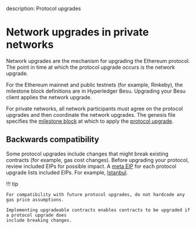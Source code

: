 description: Protocol upgrades
<!--- END of page meta data -->

# Network upgrades in private networks

Network upgrades are the mechanism for upgrading the Ethereum protocol. The point in time at which
the protocol upgrade occurs is the network upgrade.

For the Ethereum mainnet and public testnets (for example, Rinkeby), the milestone block
definitions are in Hyperledger Besu. Upgrading your Besu client applies the network upgrade.

For private networks, all network participants must agree on the protocol upgrades and then
coordinate the network upgrades. The genesis file specifies the
[milestone block](../Reference/Config-Items.md#milestone-blocks) at which to apply the
[protocol upgrade](../HowTo/Upgrade/Upgrade-Protocol.md).

## Backwards compatibility

Some protocol upgrades include changes that might break existing contracts (for example, gas cost
changes). Before upgrading your protocol, review included EIPs for possible impact. A
[meta EIP](https://eips.ethereum.org/meta) for each protocol upgrade lists included EIPs. For
example, [Istanbul](https://eips.ethereum.org/EIPS/eip-1679).

!!! tip

    For compatibility with future protocol upgrades, do not hardcode any gas price assumptions.

    Implementing upgradeable contracts enables contracts to be upgraded if a protocol upgrade does
    include breaking changes.